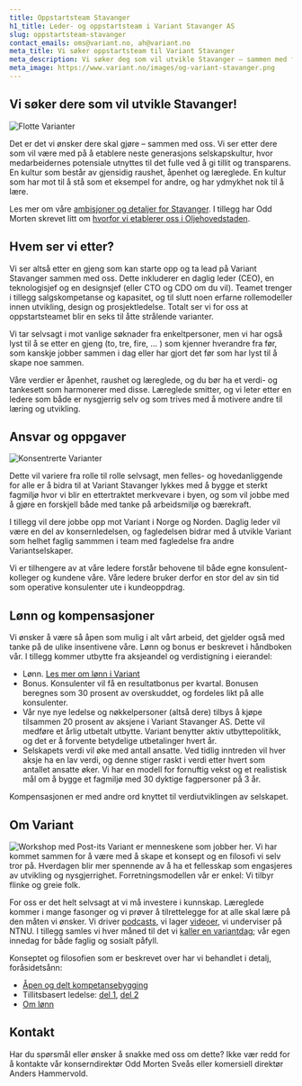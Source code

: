 ```yaml
---
title: Oppstartsteam Stavanger
h1_title: Leder- og oppstartsteam i Variant Stavanger AS
slug: oppstartsteam-stavanger
contact_emails: oms@variant.no, ah@variant.no
meta_title: Vi søker oppstartsteam til Variant Stavanger
meta_description: Vi søker deg som vil utvikle Stavanger – sammen med flere og sammen med oss!
meta_image: https://www.variant.no/images/og-variant-stavanger.png
---
```


## Vi søker dere som vil utvikle Stavanger!

![Flotte Varianter](/images/design-takterasse.png)

Det er det vi ønsker dere skal gjøre – sammen med oss. Vi ser etter dere som vil være med på å etablere neste generasjons selskapskultur, hvor medarbeidernes potensiale utnyttes til det fulle ved å gi tillit og transparens. En kultur som består av gjensidig raushet, åpenhet og læreglede. En kultur som har mot til å stå som et eksempel for andre, og har ydmykhet nok til å lære.

Les mer om våre [ambisjoner og detaljer for Stavanger](/stavanger). I tillegg har Odd Morten skrevet litt om [hvorfor vi etablerer oss i Oljehovedstaden](https://blog.variant.no/kor-e-det-stavanger-a0c519d1e7f2).

## Hvem ser vi etter?

Vi ser altså etter en gjeng som kan starte opp og ta lead på Variant Stavanger sammen med oss. Dette inkluderer en daglig leder (CEO), en teknologisjef og en designsjef (eller CTO og CDO om du vil). Teamet trenger i tillegg salgskompetanse og kapasitet, og til slutt noen erfarne rollemodeller innen utvikling, design og prosjektledelse. Totalt ser vi for oss at oppstartsteamet blir en seks til åtte strålende varianter.

Vi tar selvsagt i mot vanlige søknader fra enkeltpersoner, men vi har også lyst til å se etter en gjeng (to, tre, fire, … ) som kjenner hverandre fra før, som kanskje jobber sammen i dag eller har gjort det før som har lyst til å skape noe sammen.

Våre verdier er åpenhet, raushet og læreglede, og du bør ha et verdi- og tankesett som harmonerer med disse. Læreglede smitter, og vi leter etter en ledere som både er nysgjerrig selv og som trives med å motivere andre til læring og utvikling.

## Ansvar og oppgaver

<div class="left blob1"><img alt="Konsentrerte Varianter" src="/images/design-konsentrert.png"/></div>

Dette vil variere fra rolle til rolle selvsagt, men felles- og hovedanliggende for alle er å bidra til at Variant Stavanger lykkes med å bygge et sterkt fagmiljø hvor vi blir en ettertraktet merkvevare i byen, og som vil jobbe med å gjøre en forskjell både med tanke på arbeidsmiljø og bærekraft.

I tillegg vil dere jobbe opp mot Variant i Norge og Norden. Daglig leder vil være en del av konsernledelsen, og fagledelsen bidrar med å utvikle Variant som helhet faglig sammmen i team med fagledelse fra andre Variantselskaper.

Vi er tilhengere av at våre ledere forstår behovene til både egne konsulent-kolleger og kundene våre. Våre ledere bruker derfor en stor del av sin tid som operative konsulenter ute i kundeoppdrag.

## Lønn og kompensasjoner

Vi ønsker å være så åpen som mulig i alt vårt arbeid, det gjelder også med tanke på de ulike insentivene våre. Lønn og bonus er beskrevet i håndboken vår. I tillegg kommer utbytte fra aksjeandel og verdistigning i eierandel:

- Lønn. [Les mer om lønn i Variant](https://handbook.variant.no/#Lonn)
- Bonus. Konsulenter vil få en resultatbonus per kvartal. Bonusen beregnes som 30 prosent av overskuddet, og fordeles likt på alle konsulenter.
- Vår nye nye ledelse og nøkkelpersoner (altså dere) tilbys å kjøpe tilsammen 20 prosent av aksjene i Variant Stavanger AS. Dette vil medføre et årlig utbetalt utbytte. Variant benytter aktiv utbyttepolitikk, og det er å forvente betydelige utbetalinger hvert år.
- Selskapets verdi vil øke med antall ansatte. Ved tidlig inntreden vil hver aksje ha en lav verdi, og denne stiger raskt i verdi etter hvert som antallet ansatte øker. Vi har en modell for fornuftig vekst og et realistisk mål om å bygge et fagmiljø med 30 dyktige fagpersoner på 3 år.

Kompensasjonen er med andre ord knyttet til verdiutviklingen av selskapet.

## Om Variant

![Workshop med Post-its](/images/design-workshop.png)
Variant er menneskene som jobber her. Vi har kommet sammen for å være med å skape et konsept og en filosofi vi selv tror på. Hverdagen blir mer spennende av å ha et fellesskap som engasjeres av utvikling og nysgjerrighet. Forretningsmodellen vår er enkel: Vi tilbyr flinke og greie folk.

For oss er det helt selvsagt at vi må investere i kunnskap. Læreglede kommer i mange fasonger og vi prøver å tilrettelegge for at alle skal lære på den måten vi ønsker. Vi driver [podcasts](https://variantsnakk.transistor.fm/episodes), vi lager [videoer](https://www.youtube.com/@variant-no), vi underviser på NTNU. I tillegg samles vi hver måned til det vi [kaller en variantdag](https://blog.variant.no/tagged/variantdag); vår egen innedag for både faglig og sosialt påfyll.

Konseptet og filosofien som er beskrevet over har vi behandlet i detalj, foråsidetsånn:

- [Åpen og delt kompetansebygging](https://blog.variant.no/aapen-og-delt-kompetansebygging-c229771eee93)
- Tillitsbasert ledelse: [del 1](https://blog.variant.no/tillitsbasert-ledelse-del-1-hva-og-hvorfor-86f6aa485cf9), [del 2](https://blog.variant.no/tillitsbasert-ledelse-del-2-sette-retning-449452fcc6a6)
- [Om lønn](https://blog.variant.no/bonusutbetaling-og-l%C3%B8nnsjusteringer-c6d340f0a6d)

## Kontakt

Har du spørsmål eller ønsker å snakke med oss om dette? Ikke vær redd for å kontakte vår konserndirektør Odd Morten Sveås eller komersiell direktør Anders Hammervold.
